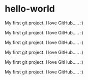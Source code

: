 # hello-world



My first git project. I love GitHub.....
:)


My first git project. I love GitHub.....
:)




My first git project. I love GitHub.....
:)



My first git project. I love GitHub.....
:)



My first git project. I love GitHub.....
:)



My first git project. I love GitHub.....
:)